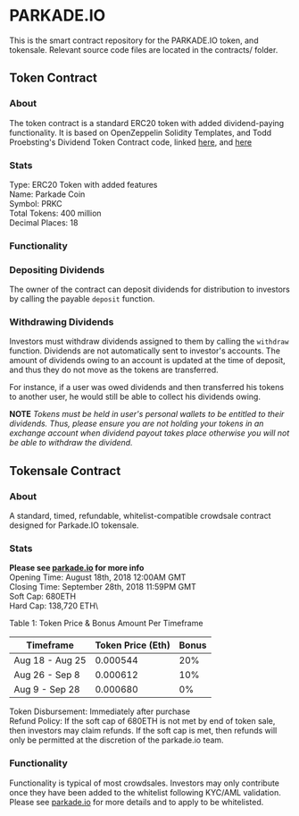 # PARKADE.IO

This is the smart contract repository for the PARKADE.IO token, and tokensale. Relevant source code files are located in the contracts/ folder.

## Token Contract

### About
The token contract is a standard ERC20 token with added dividend-paying functionality. It is based on OpenZeppelin Solidity Templates, and Todd Proebsting's Dividend Token Contract code, linked [here](https://programtheblockchain.com/posts/2018/02/07/writing-a-simple-dividend-token-contract/), and [here](https://programtheblockchain.com/posts/2018/02/13/writing-a-robust-dividend-token-contract/)

### Stats
Type: ERC20 Token with added features\
Name: Parkade Coin\
Symbol: PRKC\
Total Tokens: 400 million\
Decimal Places: 18

### Functionality

### Depositing Dividends
The owner of the contract can deposit dividends for distribution to investors by calling the payable `deposit` function.

### Withdrawing Dividends
Investors must withdraw dividends assigned to them by calling the `withdraw` function. Dividends are not automatically sent to investor's accounts. The amount of dividends owing to an account is updated at the time of deposit, and thus they do not move as the tokens are transferred. 

For instance, if a user was owed dividends and then transferred his tokens to another user, he would still be able to collect his dividends owing.

**NOTE** _Tokens must be held in user's personal wallets to be entitled to their dividends. Thus, please ensure you are not holding your tokens in an exchange account when dividend payout takes place otherwise you will not be able to withdraw the dividend._

## Tokensale Contract

### About
A standard, timed, refundable, whitelist-compatible crowdsale contract designed for Parkade.IO tokensale.

### Stats
**Please see [parkade.io](http://www.parkade.io) for more info**\
Opening Time: August 18th, 2018 12:00AM GMT\
Closing Time: September 28th, 2018 11:59PM GMT\
Soft Cap: 680ETH\
Hard Cap: 138,720 ETH\

Table 1: Token Price & Bonus Amount Per Timeframe

| Timeframe        | Token Price (Eth) | Bonus             |
|------------------|-------------------|-------------------|
| Aug 18 - Aug 25  | 0.000544          | 20%               |
| Aug 26 - Sep 8   | 0.000612          | 10%               |
| Aug 9 - Sep 28   | 0.000680          | 0%                |

Token Disbursement: Immediately after purchase\
Refund Policy: If the soft cap of 680ETH is not met by end of token sale, then investors may claim refunds. If the soft cap is met, then refunds will only be permitted at the discretion of the parkade.io team.

### Functionality
Functionality is typical of most crowdsales. Investors may only contribute once they have been added to the whitelist following KYC/AML validation. Please see [parkade.io](http://www.parkade.io) for more details and to apply to be whitelisted.
